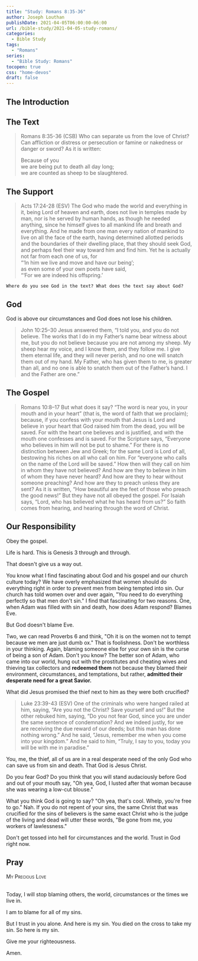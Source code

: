 ```yaml
---
title: "Study: Romans 8:35-36"
author: Joseph Louthan
publishDate: 2021-04-05T06:00:00-06:00
url: /bible-study/2021-04-05-study-romans/
categories:
  - Bible Study
tags:
  - "Romans"
series:
  - "Bible Study: Romans"
tocopen: true
css: "home-devos"
draft: false
---
```

## The Introduction

## The Text

>Romans 8:35-36 (CSB) Who can separate us from the love of Christ? Can affliction or distress or persecution or famine or nakedness or danger or sword? As it is written:
>
>Because of you  
>we are being put to death all day long;  
>we are counted as sheep to be slaughtered.

<div style="page-break-after: always;"></div>

## The Support

>Acts 17:24-28 (ESV) The God who made the world and everything in it, being Lord of heaven and earth, does not live in temples made by man, nor is he served by human hands, as though he needed anything, since he himself gives to all mankind life and breath and everything. And he made from one man every nation of mankind to live on all the face of the earth, having determined allotted periods and the boundaries of their dwelling place, that they should seek God, and perhaps feel their way toward him and find him. Yet he is actually not far from each one of us, for  
>“‘In him we live and move and have our being’;  
>as even some of your own poets have said,  
>“‘For we are indeed his offspring.’

<div style="page-break-after: always;"></div>

`Where do you see God in the text? What does the text say about God?`

## God

God is above our circumstances and God does not lose his children.

>John 10:25–30 Jesus answered them, “I told you, and you do not believe. The works that I do in my Father’s name bear witness about me, but you do not believe because you are not among my sheep. My sheep hear my voice, and I know them, and they follow me. I give them eternal life, and they will never perish, and no one will snatch them out of my hand. My Father, who has given them to me, is greater than all, and no one is able to snatch them out of the Father’s hand. I and the Father are one.”

<div style="page-break-after: always;"></div>

## The Gospel

>Romans 10:8–17 But what does it say? “The word is near you, in your mouth and in your heart” (that is, the word of faith that we proclaim); because, if you confess with your mouth that Jesus is Lord and believe in your heart that God raised him from the dead, you will be saved. For with the heart one believes and is justified, and with the mouth one confesses and is saved. For the Scripture says, “Everyone who believes in him will not be put to shame.” For there is no distinction between Jew and Greek; for the same Lord is Lord of all, bestowing his riches on all who call on him. For “everyone who calls on the name of the Lord will be saved.” How then will they call on him in whom they have not believed? And how are they to believe in him of whom they have never heard? And how are they to hear without someone preaching? And how are they to preach unless they are sent? As it is written, “How beautiful are the feet of those who preach the good news!” But they have not all obeyed the gospel. For Isaiah says, “Lord, who has believed what he has heard from us?” So faith comes from hearing, and hearing through the word of Christ.

<div style="page-break-after: always;"></div>

## Our Responsibility

Obey the gospel.

Life is hard. This is Genesis 3 through and through.

That doesn't give us a way out.

You know what I find fascinating about God and his gospel and our church culture today? We have overly emphasized that women should do everything right in order to prevent men from being tempted into sin. Our church has told women over and over again, "You need to do everything perfectly so that men don't sin." I find that fascinating for two reasons. One, when Adam was filled with sin and death, how does Adam respond? Blames Eve.

But God doesn't blame Eve.

Two, we can read Proverbs 6 and think, "Oh it is on the women not to tempt because we men are just dumb ox." That is foolishness. Don't be worthless in your thinking. Again, blaming someone else for your own sin is the curse of being a son of Adam. Don't you know? The better son of Adam, who came into our world, hung out with the prostitutes and cheating wives and thieving tax collectors and **redeemed them** not because they blamed their environment, circumstances, and temptations, but rather, **admitted their desperate need for a great Savior.**

What did Jesus promised the thief next to him as they were both crucified?

>Luke 23:39-43 (ESV) One of the criminals who were hanged railed at him, saying, “Are you not the Christ? Save yourself and us!” But the other rebuked him, saying, “Do you not fear God, since you are under the same sentence of condemnation? And we indeed justly, for we are receiving the due reward of our deeds; but this man has done nothing wrong.” And he said, “Jesus, remember me when you come into your kingdom.” And he said to him, “Truly, I say to you, today you will be with me in paradise.”

You, me, the thief, all of us are in a real desperate need of the only God who can save us from sin and death. That God is Jesus Christ.

Do you fear God? Do you think that you will stand audaciously before God and out of your mouth say, "Oh yea, God, I lusted after that woman because she was wearing a low-cut blouse."

What you think God is going to say? "Oh yea, that's cool. Whelp, you're free to go." Nah. If you do not repent of your sins, the same Christ that was crucified for the sins of believers is the same exact Christ who is the judge of the living and dead will utter these words, "Be gone from me, you workers of lawlessness."

Don't get tossed into hell for circumstances and the world.  Trust in God right now.

## Pray

<div style="font-variant: small-caps;">
My Precious Love
</div>
&nbsp;

Today, I will stop blaming others, the world, circumstances or the times we live in.

I am to blame for all of my sins.

But I trust in you alone. And here is my sin. You died on the cross to take my sin. So here is my sin.

Give me your righteousness.

Amen.
